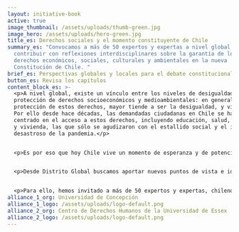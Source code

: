 ```yaml
---
layout: initiative-book
active: true
image_thumbnail: /assets/uploads/thumb-green.jpg
image_hero: /assets/uploads/hero-green.jpg
title_es: Derechos sociales y el momento constituyente de Chile
summary_es: "Convocamos a más de 50 expertos y expertas a nivel global a
  contribuir con reflexiones interdisciplinares sobre la garantía de los
  derechos económicos, sociales, culturales y ambientales en la nueva
  Constitución de Chile. "
brief_es: Perspectivas globales y locales para el debate constitucional
button_es: Revisa los capítulos
content_block_es: >-
  <p>A nivel global, existe un vínculo entre los niveles de desigualdad y los de
  protección de derechos socioeconómicos y medioambientales: en general, a menor
  protección de estos derechos, mayor tiende a ser la desigualdad, y viceversa.
  Por ello desde hace décadas, las demandadas ciudadanas en Chile se hayan
  centrado en el acceso a estos derechos, incluyendo educación, salud, pensiones
  y vivienda, las que sólo se agudizaron con el estallido social y el impacto
  desastroso de la pandemia.</p>


  <p>Es por eso que hoy Chile vive un momento de esperanza y de potencial transformación que le pone en el foco de atención mundial, pues es una oportunidad histórica de tomarse los derechos socioeconómicos y medioambientales en serio en un proceso político participativo que no deje a nadie atrás.</p>


  <p>Desde Distrito Global buscamos aportar nuevos puntos de vista e ideas que contribuyan a enriquecer el debate en la Convención Constitucional con argumentos y propuestas a favor de la protección de los derechos económicos, sociales, culturales y ambientales.</p>


  <p>Para ello, hemos invitado a más de 50 expertos y expertas, chilenos y de Chile y un variado número de países, incluyendo Argentina, Brasil, Colombia, Escocia, Estados Unidos, Inglaterra, Irlanda y Sudáfrica, quienes han escrito más de una treintena de ensayos que pretenden aportar una mirada internacional y comparada a modelos de reconocimiento constitucional de los derechos socioeconómicos y medioambientales, junto con un análisis plural sobre la posible articulación de los derechos socioeconómicos y medioambientales en el marco jurídico chileno.</p>
alliance_1_org: Universidad de Concepción
alliance_1_logo: /assets/uploads/logo-default.png
alliance_2_org: Centro de Derechos Humanos de la Universidad de Essex
alliance_2_logo: /assets/uploads/logo-default.png
---
```

